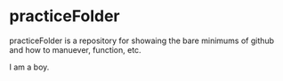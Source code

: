 # practiceFolder
practiceFolder is a repository for 
showaing the bare minimums of github and how to manuever, function,
etc.

I am a boy.
